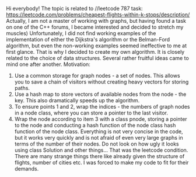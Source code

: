 Hi everybody! The topic is related to //leetcode 787 task: https://leetcode.com/problems/cheapest-flights-within-k-stops/description/
Actually, I am not a master of working with graphs, but having found a task on one of the C++ forums, I became interested and decided to stretch my muscles) 
Unfortunately, I did not find working examples of the implementation of either the Dijkstra's algorithm or the Belman-Ford algorithm, but even the non-working examples seemed ineffective to me at first glance. 
That is why I decided to create my own algorithm. It is closely related to the choice of data structures. Several rather fruitful ideas came to mind one after another. Motivation:
1. Use a common storage for graph nodes - a set of nodes. This allows you to save a chain of visitors without creating heavy vectors for storing paths.
2. Use a hash map to store vectors of available nodes from the node - the key. This also dramatically speeds up the algorithm.
3. To ensure points 1 and 2, wrap the indices - the numbers of graph nodes in a node class, where you can store a pointer to the last visitor.
4. Wrap the node according to item 3 with a class pnode, storing a pointer to the node and conducting a hash function of the node class hash function of the node class.
Everything is not very concise in the code, but it works very quickly and is not afraid of even very large graphs in terms of the number of their nodes.
Do not look on how ugly it looks using class Solution and other things... That was the leetcode condition. There are many strange things there like already given the structure of flights, number of cities etc. I was forced to make my code to fit for their demands.
